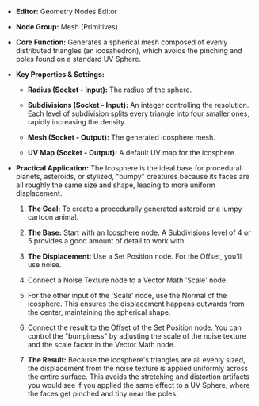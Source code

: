 - **Editor:** Geometry Nodes Editor
    
- **Node Group:** Mesh (Primitives)
    
- **Core Function:** Generates a spherical mesh composed of evenly distributed triangles (an icosahedron), which avoids the pinching and poles found on a standard UV Sphere.
    
- **Key Properties & Settings:**
    
    - **Radius (Socket - Input):** The radius of the sphere.
        
    - **Subdivisions (Socket - Input):** An integer controlling the resolution. Each level of subdivision splits every triangle into four smaller ones, rapidly increasing the density.
        
    - **Mesh (Socket - Output):** The generated icosphere mesh.
        
    - **UV Map (Socket - Output):** A default UV map for the icosphere.
        
- **Practical Application:** The Icosphere is the ideal base for procedural planets, asteroids, or stylized, "bumpy" creatures because its faces are all roughly the same size and shape, leading to more uniform displacement.
    
    1. **The Goal:** To create a procedurally generated asteroid or a lumpy cartoon animal.
        
    2. **The Base:** Start with an Icosphere node. A Subdivisions level of 4 or 5 provides a good amount of detail to work with.
        
    3. **The Displacement:** Use a Set Position node. For the Offset, you'll use noise.
        
    4. Connect a Noise Texture node to a Vector Math 'Scale' node.
        
    5. For the other input of the 'Scale' node, use the Normal of the icosphere. This ensures the displacement happens outwards from the center, maintaining the spherical shape.
        
    6. Connect the result to the Offset of the Set Position node. You can control the "bumpiness" by adjusting the scale of the noise texture and the scale factor in the Vector Math node.
        
    7. **The Result:** Because the icosphere's triangles are all evenly sized, the displacement from the noise texture is applied uniformly across the entire surface. This avoids the stretching and distortion artifacts you would see if you applied the same effect to a UV Sphere, where the faces get pinched and tiny near the poles.
